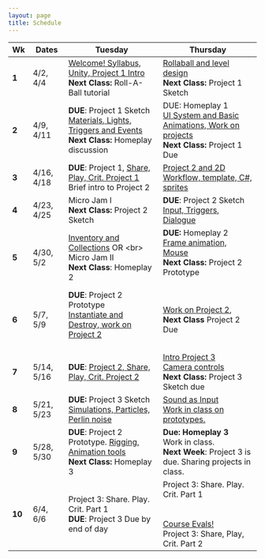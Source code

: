 ```yaml
---
layout: page
title: Schedule
---
```


| **Wk** | **Dates**      | **Tuesday**                                                                                                                  | **Thursday**                                                                                                                                                              |
| ------ | -------------- | ---------------------------------------------------------------------------------------------------------------------------- | ------------------------------------------------------------------------------------------------------------------------------------------------------------------------- |
| **1**  | 4/2, 4/4       | [Welcome! Syllabus, Unity, Project 1 Intro](day-1.md) <br/> **Next Class:** Roll-A-Ball tutorial                             | [Rollaball and level design]()<br/> **Next Class:** Project 1 Sketch                                                                                                      |
| **2**  | 4/9, 4/11      | **DUE**: Project 1 Sketch <br/> [Materials, Lights, Triggers and Events](day-3.md) <br/> **Next Class:** Homeplay discussion | DUE: Homeplay 1 <br/> [UI System and Basic Animations, Work on projects](day-4.md)<br/> **Next Class:** Project 1 Due                                                     |
| **3**  | 4/16, 4/18     | **DUE**: Project 1, [Share, Play, Crit. Project 1](day-5.md) <br/> Brief intro to Project 2                                  | [Project 2 and 2D Workflow, template, C#, sprites](day-6.md)<br>                                                                                                          |
| **4**  | 4/23, 4/25<br> | Micro Jam I <br/> **Next Class:** Project 2 Sketch<br>                                                                       | **DUE**: Project 2 Sketch <br/> [Input, Triggers, Dialogue](day-7.md)                                                                                                     |
| **5**  | 4/30, 5/2<br>  | [Inventory and Collections](day-8.md) OR <br\> Micro Jam II <br/> **Next Class**: Homeplay 2                                 | **DUE:** Homeplay 2<br/> [Frame animation, Mouse](day-9.md)<br/> **Next Class:** Project 2 Prototype<br><br>                                                              |
| **6**  | 5/7, 5/9<br>   | **DUE**: Project 2 Prototype <br/> [Instantiate and Destroy, work on Project 2](day-10.md)<br><br>                           | [Work on Project 2](day-11.md),<br/> **Next Class** Project 2 Due<br>                                                                                                     |
| **7**  | 5/14, 5/16<br> | **DUE**: [Project 2, Share, Play, Crit. Project 2](day-12.md)<br>                                                            | [Intro Project 3 <br/> Camera controls](day-13.md) <br/> **Next Class:** Project 3 Sketch due<br>                                                                         |
| **8**  | 5/21, 5/23<br> | **DUE:** Project 3 Sketch <br/> [Simulations, Particles, Perlin noise](day-14.md)<br>                                        | [Sound as Input](day-15.md)<br>[Work in class on prototypes.](day-16.md)                                                                                                  |
| **9**  | 5/28, 5/30<br> | **DUE**: Project 2 Prototype. [Rigging, Animation tools](day-17.md)<br/> **Next Class:** Homeplay 3<br>                      | **Due: Homeplay 3** <br/> Work in class. <br/> **Next Week**: Project 3 is due. Sharing projects in class.<br>                                                            |
| **10** | 6/4, 6/6<br>   | Project 3: Share. Play. Crit. Part 1 <br/> **DUE**: Project 3 Due by end of day<br>                                          | Project 3: Share. Play. Crit. Part 1 <br/><br/><br>[Course Evals!](https://be.my.ucla.edu/directlink.aspx?featureID=161&src=r0) <br/>Project 3: Share, Play, Crit. Part 2 |



